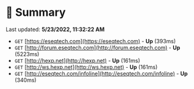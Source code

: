 # 📖 Summary
Last updated: **5/23/2022, 11:32:22 AM**

- `GET` [https://eseqtech.com](https://eseqtech.com) - **Up** (393ms)
- `GET` [http://forum.eseqtech.com](http://forum.eseqtech.com) - **Up** (5223ms)
- `GET` [http://hexp.net](http://hexp.net) - **Up** (161ms)
- `GET` [http://ws.hexp.net](http://ws.hexp.net) - **Up** (161ms)
- `GET` [http://eseqtech.com/infoline](http://eseqtech.com/infoline) - **Up** (340ms)

